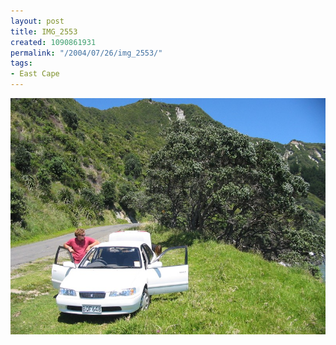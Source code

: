 ```yaml
---
layout: post
title: IMG_2553
created: 1090861931
permalink: "/2004/07/26/img_2553/"
tags:
- East Cape
---
```


<img src="/image/images/img_2553-857.jpg"/>

